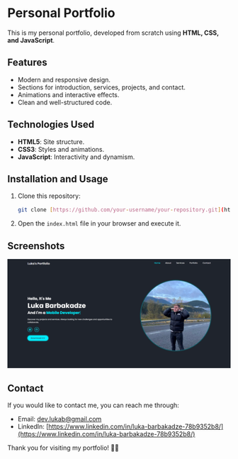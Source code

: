 # Personal Portfolio

This is my personal portfolio, developed from scratch using **HTML, CSS, and JavaScript**.

## Features
- Modern and responsive design.
- Sections for introduction, services, projects, and contact.
- Animations and interactive effects.
- Clean and well-structured code.

## Technologies Used
- **HTML5**: Site structure.
- **CSS3**: Styles and animations.
- **JavaScript**: Interactivity and dynamism.

## Installation and Usage
1. Clone this repository:
   ```sh
   git clone [https://github.com/your-username/your-repository.git](https://github.com/DevLukab/portfolio.git)
   ```
2. Open the `index.html` file in your browser and execute it.

## Screenshots
![alt text](image.png)

## Contact
If you would like to contact me, you can reach me through:
- Email: [dev.lukab@gmail.com](mailto:dev.lukab@gmail.com)
- LinkedIn: [https://www.linkedin.com/in/luka-barbakadze-78b9352b8/](https://www.linkedin.com/in/luka-barbakadze-78b9352b8/)

Thank you for visiting my portfolio! 🎨🚀
